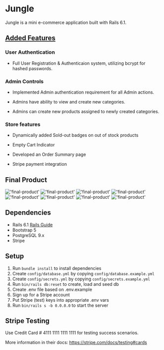 # Jungle

Jungle is a mini e-commerce application built with Rails 6.1.

## <ins>Added Features</ins>

### User Authentication
* Full User Registration & Authenticaion system, utilizing bcrypt for hashed passwords.

### Admin Controls
* Implemented Admin authentication requirement for all Admin actions.

* Admins have ability to view and create new categories.

* Admins can create new products assigned to newly created categories.

### Store features
* Dynamically added Sold-out badges on out of stock products

* Empty Cart Indicator

* Developed an Order Summary page
* Stripe payment integration

## Final Product
!['final-product']()
!['final-product']()
!['final-product']()
!['final-product']()
!['final-product']()
!['final-product']()
!['final-product']()
!['final-product']()


## Dependencies

- Rails 6.1 [Rails Guide](http://guides.rubyonrails.org/v6.1/)
- Bootstrap 5
- PostgreSQL 9.x
- Stripe


## Setup
1. Run `bundle install` to install dependencies
2. Create `config/database.yml` by copying `config/database.example.yml`
3. Create `config/secrets.yml` by copying `config/secrets.example.yml`
4. Run `bin/rails db:reset` to create, load and seed db
5. Create .env file based on .env.example
6. Sign up for a Stripe account
7. Put Stripe (test) keys into appropriate .env vars
8. Run `bin/rails s -b 0.0.0.0` to start the server

## Stripe Testing

Use Credit Card # 4111 1111 1111 1111 for testing success scenarios.

More information in their docs: <https://stripe.com/docs/testing#cards>



